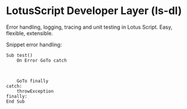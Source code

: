 # LotusScript Developer Layer (ls-dl)

Error handling, logging, tracing and unit testing in Lotus Script.
Easy, flexible, extensible.

Snippet error handling:
```basic
Sub test()
	On Error GoTo catch
	
	
	
	GoTo finally
catch:
	throwException
finally:
End Sub
```
